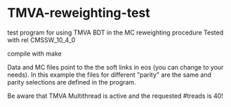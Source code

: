 # TMVA-reweighting-test
test program for using  TMVA BDT in the MC reweighting procedure
Tested with rel CMSSW_10_4_0

compile with make

Data and MC files point to the the soft links in eos (you can change to your needs). In this example the files for different "parity" are
the same and parity selections are defined in the program.

Be aware that TMVA Multithread is active and the requested #treads is 40!  
